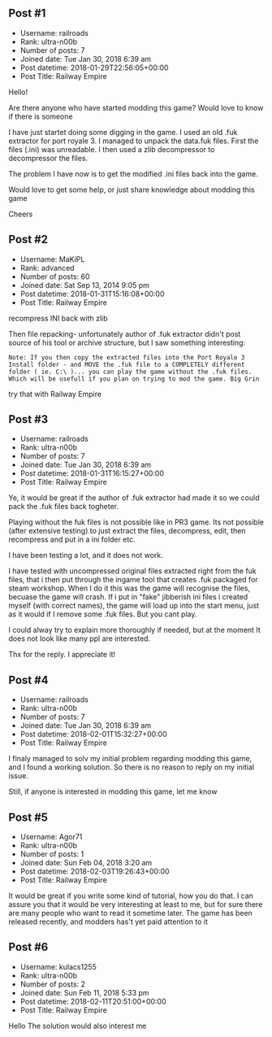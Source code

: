 ## Post #1
- Username: railroads
- Rank: ultra-n00b
- Number of posts: 7
- Joined date: Tue Jan 30, 2018 6:39 am
- Post datetime: 2018-01-29T22:56:05+00:00
- Post Title: Railway Empire

Hello!

Are there anyone who have started modding this game? Would love to know if there is someone 

I have just startet doing some digging in the game. I used an old .fuk extractor for port royale 3. I managed to unpack the data.fuk files. First the files (.ini) was unreadable. I then used a zlib decompressor to decompressor the files. 

The problem I have now is to get the modified .ini files back into the game.

Would love to get some help, or just share knowledge about modding this game 

Cheers
## Post #2
- Username: MaKiPL
- Rank: advanced
- Number of posts: 60
- Joined date: Sat Sep 13, 2014 9:05 pm
- Post datetime: 2018-01-31T15:16:08+00:00
- Post Title: Railway Empire

recompress INI back with zlib

Then file repacking- unfortunately author of .fuk extractor didn't post source of his tool or archive structure, but I saw something interesting:

```
Note: If you then copy the extracted files into the Port Royale 3 Install folder - and MOVE the .fuk file to a COMPLETELY different folder ( ie. C:\ )... you can play the game without the .fuk files. Which will be usefull if you plan on trying to mod the game. Big Grin
```


try that with Railway Empire
## Post #3
- Username: railroads
- Rank: ultra-n00b
- Number of posts: 7
- Joined date: Tue Jan 30, 2018 6:39 am
- Post datetime: 2018-01-31T16:15:27+00:00
- Post Title: Railway Empire

Ye, it would be great if the author of .fuk extractor had made it so we could pack the .fuk files back togheter.

Playing without the fuk files is not possible like in PR3 game. Its not possible (after extensive testing) to just extract the files, decompress, edit, then recompress and put in a ini folder etc.

I have been testing a lot, and it does not work. 

I have tested with uncompressed original files extracted right from the fuk files, that i then put through the ingame tool that creates .fuk packaged for steam workshop. When I do it this was the game will recognise the files, becuase the game will crash. If  i put in "fake" jibberish ini files i created myself (with correct names), the game will load up into the start menu, just as it would if I remove some .fuk files. But you cant play.

I could alway try to explain more thoroughly if needed, but at the moment It does not look like many ppl are interested. 

Thx for the reply. I appreciate it!
## Post #4
- Username: railroads
- Rank: ultra-n00b
- Number of posts: 7
- Joined date: Tue Jan 30, 2018 6:39 am
- Post datetime: 2018-02-01T15:32:27+00:00
- Post Title: Railway Empire

I finaly managed to solv my initial problem regarding modding this game, and I found a working solution. So there is no reason to reply on my initial issue.

Still, if anyone is interested in modding this game, let me know
## Post #5
- Username: Agor71
- Rank: ultra-n00b
- Number of posts: 1
- Joined date: Sun Feb 04, 2018 3:20 am
- Post datetime: 2018-02-03T19:26:43+00:00
- Post Title: Railway Empire

It would be great if you write some kind of tutorial, how you do that.
I can assure you that it would be very interesting at least to me, but for sure there are many people who want to read it sometime later. The game has been released recently, and modders has't yet paid attention to it
## Post #6
- Username: kulacs1255
- Rank: ultra-n00b
- Number of posts: 2
- Joined date: Sun Feb 11, 2018 5:33 pm
- Post datetime: 2018-02-11T20:51:00+00:00
- Post Title: Railway Empire

Hello
The solution would also interest me
